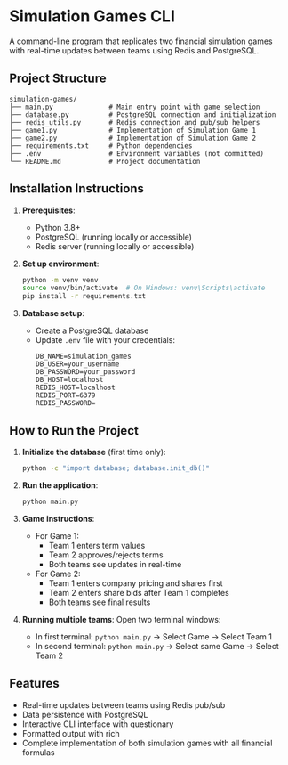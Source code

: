 # Simulation Games CLI

A command-line program that replicates two financial simulation games with real-time updates between teams using Redis and PostgreSQL.

## Project Structure

```
simulation-games/
├── main.py              # Main entry point with game selection
├── database.py          # PostgreSQL connection and initialization
├── redis_utils.py       # Redis connection and pub/sub helpers
├── game1.py             # Implementation of Simulation Game 1
├── game2.py             # Implementation of Simulation Game 2
├── requirements.txt     # Python dependencies
├── .env                 # Environment variables (not committed)
└── README.md            # Project documentation
```

## Installation Instructions

1. **Prerequisites**:
   - Python 3.8+
   - PostgreSQL (running locally or accessible)
   - Redis server (running locally or accessible)

2. **Set up environment**:
   ```bash
   python -m venv venv
   source venv/bin/activate  # On Windows: venv\Scripts\activate
   pip install -r requirements.txt
   ```

3. **Database setup**:
   - Create a PostgreSQL database
   - Update `.env` file with your credentials:
     ```
     DB_NAME=simulation_games
     DB_USER=your_username
     DB_PASSWORD=your_password
     DB_HOST=localhost
     REDIS_HOST=localhost
     REDIS_PORT=6379
     REDIS_PASSWORD=
     ```

## How to Run the Project

1. **Initialize the database** (first time only):
   ```bash
   python -c "import database; database.init_db()"
   ```

2. **Run the application**:
   ```bash
   python main.py
   ```

3. **Game instructions**:
   - For Game 1:
     - Team 1 enters term values
     - Team 2 approves/rejects terms
     - Both teams see updates in real-time
   - For Game 2:
     - Team 1 enters company pricing and shares first
     - Team 2 enters share bids after Team 1 completes
     - Both teams see final results

4. **Running multiple teams**:
   Open two terminal windows:
   - In first terminal: `python main.py` → Select Game → Select Team 1
   - In second terminal: `python main.py` → Select same Game → Select Team 2

## Features

- Real-time updates between teams using Redis pub/sub
- Data persistence with PostgreSQL
- Interactive CLI interface with questionary
- Formatted output with rich
- Complete implementation of both simulation games with all financial formulas